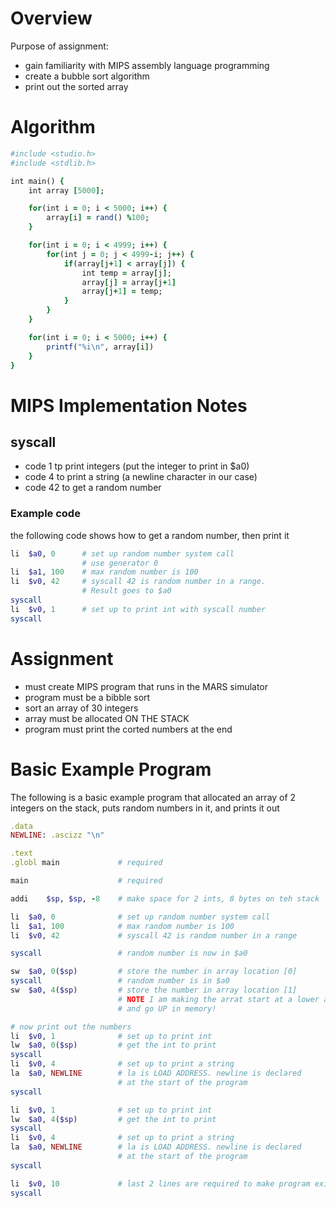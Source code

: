 Overview
============

Purpose of assignment:

* gain familiarity with MIPS assembly language programming
* create a bubble sort algorithm
* print out the sorted array


Algorithm
=============

```ruby
#include <studio.h>
#include <stdlib.h>

int main() {
    int array [5000];

    for(int i = 0; i < 5000; i++) {
        array[i] = rand() %100;
    }

    for(int i = 0; i < 4999; i++) {
        for(int j = 0; j < 4999-i; j++) {
            if(array[j+1] < array[j]) {
                int temp = array[j];
                array[j] = array[j+1]
                array[j+1] = temp;
            }
        }
    }

    for(int i = 0; i < 5000; i++) {
        printf("%i\n", array[i])
    }
}
```


MIPS Implementation Notes
============================

## syscall

* code 1 tp print integers (put the integer to print in $a0)
* code 4 to print a string (a newline character in our case)
* code 42 to get a random number

### Example code

the following code shows how to get a random number, then print it

```ruby
li  $a0, 0      # set up random number system call
                # use generator 0
li  $a1, 100    # max random number is 100
li  $v0, 42     # syscall 42 is random number in a range.
                # Result goes to $a0
syscall
li  $v0, 1      # set up to print int with syscall number
syscall
```


Assignment
=============

* must create MIPS program that runs in the MARS simulator
* program must be a bibble sort
* sort an array of 30 integers
* array must be allocated ON THE STACK
* program must print the corted numbers at the end


Basic Example Program
========================

The following is a basic example program that allocated an array of 2 integers on the stack, puts random numbers in it, and prints it out

```ruby
.data
NEWLINE: .ascizz "\n"

.text
.globl main             # required

main                    # required

addi    $sp, $sp, -8    # make space for 2 ints, 8 bytes on teh stack

li  $a0, 0              # set up random number system call
li  $a1, 100            # max random number is 100
li  $v0, 42             # syscall 42 is random number in a range

syscall                 # random number is now in $a0

sw  $a0, 0($sp)         # store the number in array location [0]
syscall                 # random number is in $a0
sw  $a0, 4($sp)         # store the number in array location [1]
                        # NOTE I am making the arrat start at a lower address
                        # and go UP in memory!

# now print out the numbers
li  $v0, 1              # set up to print int
lw  $a0, 0($sp)         # get the int to print
syscall
li  $v0, 4              # set up to print a string
la  $a0, NEWLINE        # la is LOAD ADDRESS. newline is declared
                        # at the start of the program
syscall

li  $v0, 1              # set up to print int
lw  $a0, 4($sp)         # get the int to print
syscall
li  $v0, 4              # set up to print a string
la  $a0, NEWLINE        # la is LOAD ADDRESS. newline is declared
                        # at the start of the program
syscall

li  $v0, 10             # last 2 lines are required to make program exit
syscall
```